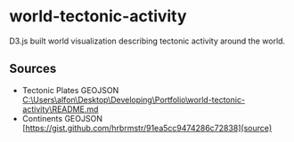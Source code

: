 # world-tectonic-activity
D3.js built world visualization describing tectonic activity around the world.


## Sources

- Tectonic Plates GEOJSON [C:\Users\alfon\Desktop\Developing\Portfolio\world-tectonic-activity\README.md](source)
- Continents GEOJSON [https://gist.github.com/hrbrmstr/91ea5cc9474286c72838](source)
